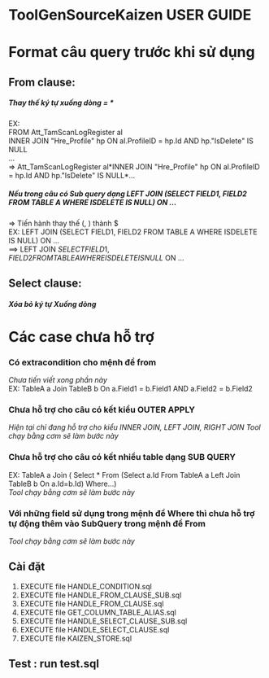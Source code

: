 # ToolGenSourceKaizen USER GUIDE
# Format câu query trước khi sử dụng
## From clause:
##### Thay thế ký tự xuống dòng = \*   
  EX:  
     FROM Att_TamScanLogRegister al  
     INNER JOIN "Hre_Profile" hp ON al.ProfileID = hp.Id AND hp."IsDelete" IS NULL  
     ...  
  => Att_TamScanLogRegister al\*INNER JOIN "Hre_Profile" hp ON al.ProfileID = hp.Id AND hp."IsDelete" IS NULL\*...  
##### Nếu trong câu có Sub query dạng LEFT JOIN (SELECT FIELD1, FIELD2 FROM TABLE A WHERE ISDELETE IS NULL) ON ...  
  => Tiến hành thay thế (, ) thành $  
  EX: LEFT JOIN (SELECT FIELD1, FIELD2 FROM TABLE A WHERE ISDELETE IS NULL) ON ...  
  ==> LEFT JOIN $SELECT FIELD1, FIELD2 FROM TABLE A WHERE ISDELETE IS NULL$ ON ...  
## Select clause:  
##### Xóa bỏ ký tự Xuống dòng  
# Các case chưa hỗ trợ  
### Có extracondition cho mệnh đề from  
*Chưa tiến viết xong phần này*   
EX: TableA a Join TableB b On a.Field1 = b.Field1 AND a.Field2 = b.Field2  
### Chưa hỗ trợ cho câu có kết kiểu OUTER APPLY  
*Hiện tại chỉ đang hỗ trợ cho kiểu INNER JOIN, LEFT JOIN, RIGHT JOIN* 
*Tool chạy bằng cơm sẽ làm bước này*  
### Chưa hỗ trợ cho câu có kết nhiều table dạng SUB QUERY   
EX: TableA a Join ( Select * From (Select a.Id From TableA a Left Join TableB b On a.Id=b.Id) Where...)   
*Tool chạy bằng cơm sẽ làm bước này*  
### Với những field sử dụng trong mệnh đề Where thì chưa hỗ trợ tự động thêm vào SubQuery trong mệnh đề From  
*Tool chạy bằng cơm sẽ làm bước này*

## Cài đặt  
  1. EXECUTE file HANDLE_CONDITION.sql  
  2. EXECUTE file HANDLE_FROM_CLAUSE_SUB.sql  
  3. EXECUTE file HANDLE_FROM_CLAUSE.sql  
  4. EXECUTE file GET_COLUMN_TABLE_ALIAS.sql  
  5. EXECUTE file HANDLE_SELECT_CLAUSE_SUB.sql  
  6. EXECUTE file HANDLE_SELECT_CLAUSE.sql  
  7. EXECUTE file KAIZEN_STORE.sql  
    
## Test : run test.sql

